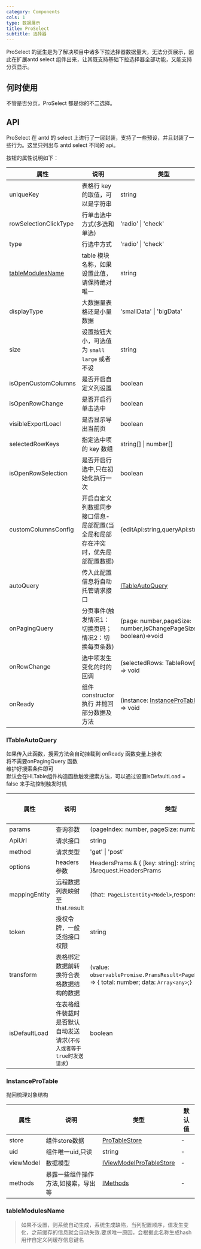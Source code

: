 ```yaml
---
category: Components
cols: 1
type: 数据展示
title: ProSelect
subtitle: 选择器
---
```


ProSelect 的诞生是为了解决项目中诸多下拉选择器数据量大，无法分页展示，因此在扩展antd select 组件出来，让其既支持基础下拉选择器全部功能，又能支持分页显示。


## 何时使用

不管是否分页，ProSelect 都是你的不二选择。

## API

ProSelect 在 antd 的 select 上进行了一层封装，支持了一些预设，并且封装了一些行为。这里只列出与 antd select 不同的 api。

按钮的属性说明如下：

| 属性 | 说明 | 类型 | 默认值 |
| --- | --- | --- | --- |
| uniqueKey | 	表格行 key 的取值，可以是字符串| string | "id" |
| rowSelectionClickType | 行单击选中方式(多选和单选) | 'radio' \| 'check' | `radio` |
| type | 行选中方式 | 'radio' \| 'check' |`check` |
| [tableModulesName](#tableModulesName)| table 模块名称，如果设置此值，请保持绝对唯一 | string| - |
| displayType | 大数据量表格还是小量数据 | 'smallData' \| 'bigData' | `smallData` |
| size | 设置按钮大小，可选值为 `small` `large` 或者不设 | string | `default` |
| isOpenCustomColumns | 是否开启自定义列设置 | boolean | false |
| isOpenRowChange | 是否开启行单击选中 | boolean | false |
|visibleExportLoacl| 是否显示导出当前页|boolean|true|
|selectedRowKeys|指定选中项的 key 数组|string[] \| number[]|-|
| isOpenRowSelection | 是否开启行选中,只在初始化执行一次 | boolean | false |
|customColumnsConfig|开启自定义列数据同步接口信息-局部配置(当全局和局部存在冲突时，优先局部配置数据)|{editApi:string,queryApi:string}|-|
|autoQuery|传入此配置信息将自动托管请求接口|[ITableAutoQuery](#ITableAutoQuery)|-|
|onPagingQuery|分页事件(触发情况1：切换页码；情况2：切换每页条数)|(page: number,pageSize: number,isChangePageSize?: boolean)=>void|-|
|onRowChange|选中项发生变化的时的回调|(selectedRows: TableRow[]) => void|-|
|onReady|组件constructor 执行 并抛回部分数据及方法|(instance: [InstanceProTable](#InstanceProTable)) => void|-|

### ITableAutoQuery
如果传入此函数，搜索方法会自动挂载到 onReady 函数变量上接收  
将不需要onPagingQuery 函数  
维护好搜索条件即可  
默认会在HLTable组件构造函数触发搜索方法，可以通过设置isDefaultLoad = false 来手动控制触发时机  

| 属性 | 说明 | 类型 | 默认值 |
| --- | --- | --- | --- |
|params|查询参数|(pageIndex: number, pageSize: number) => Object|-|
|ApiUrl| 请求接口|string|-|
|method|请求类型|'get' \| 'post'|-|
|options|headers 参数|HeadersPrams & { [key: string]: string }&request.HeadersPrams|-|
|mappingEntity|远程数据列表映射至that.result|(that:` PageListEntity<Model>`,responseData: any) => void|-|
|token|授权令牌，一般泛指接口权限|string|-|
|transform|表格绑定数据前转换符合表格数据结构的数据|(value: `observablePromise.PramsResult<PageListEntity<Model>>`) => { total: number; data: `Array<any>`;}|-|
|isDefaultLoad|在表格组件装载时是否默认自动发送请求(`不传入或者等于true时发送请求`)|boolean|-|
### InstanceProTable
抛回梳理对象结构

| 属性 | 说明 | 类型 | 默认值 |
| --- | --- | --- | --- |
| store | 	组件store数据| [ProTableStore](https://github.com/duanguang/legions-design-element/blob/feature/pro-echarts/packages/legions-pro-design/types/components/store/pro.table/index.d.ts) | - |
| uid | 组件唯一uid,只读 | string | - |
| viewModel | 数据模型 |[IViewModelProTableStore](https://github.com/duanguang/legions-design-element/blob/feature/pro-echarts/packages/legions-pro-design/types/components/store/pro.table/interface/index.d.ts)|-|
| methods | 暴露一些组件操作方法,如搜索，导出等 | [IMethods](https://github.com/duanguang/legions-design-element/blob/feature/pro-echarts/packages/legions-pro-design/types/components/LegionsProTable/interface.d.ts)| - |
### tableModulesName
> 如果不设置，则系统自动生成，系统生成缺陷，当列配置顺序，值发生变化，之前缓存的信息就会自动失效.要求唯一原因，会根据此名称生成hash用作自定义列缓存信息键名

<style>
[id^="components-legionsproecharts-demo-"] .ant-btn {
  margin-right: 8px;
  margin-bottom: 12px;
}
[id^="components-legionsproecharts-demo-"] .ant-btn-group > .ant-btn {
  margin-right: 0;
}
</style>
